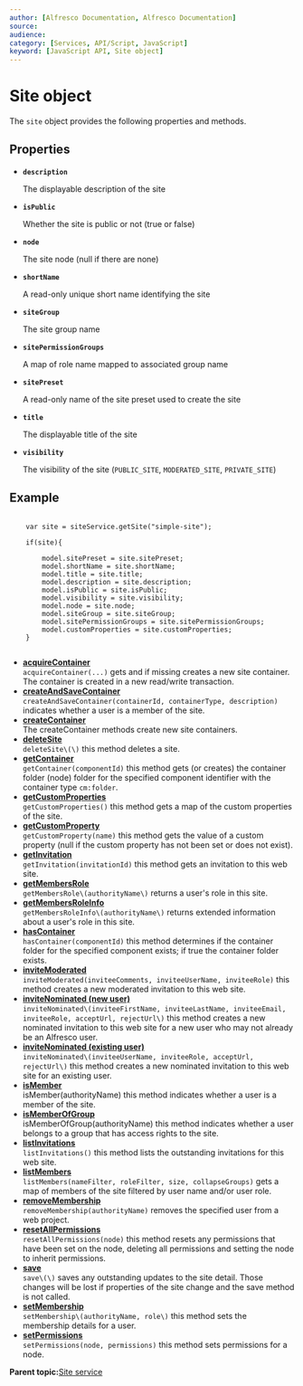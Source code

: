 ```yaml
---
author: [Alfresco Documentation, Alfresco Documentation]
source: 
audience: 
category: [Services, API/Script, JavaScript]
keyword: [JavaScript API, Site object]
---
```


# Site object

The `site` object provides the following properties and methods.

## Properties

-   **`description`**

    The displayable description of the site

-   **`isPublic`**

    Whether the site is public or not \(true or false\)

-   **`node`**

    The site node \(null if there are none\)

-   **`shortName`**

    A read-only unique short name identifying the site

-   **`siteGroup`**

    The site group name

-   **`sitePermissionGroups`**

    A map of role name mapped to associated group name

-   **`sitePreset`**

    A read-only name of the site preset used to create the site

-   **`title`**

    The displayable title of the site

-   **`visibility`**

    The visibility of the site \(`PUBLIC_SITE`, `MODERATED_SITE`, `PRIVATE_SITE`\)


## Example

```

    var site = siteService.getSite("simple-site");

    if(site){
        
        model.sitePreset = site.sitePreset;
        model.shortName = site.shortName;
        model.title = site.title;
        model.description = site.description;
        model.isPublic = site.isPublic;
        model.visibility = site.visibility;
        model.node = site.node;
        model.siteGroup = site.siteGroup;
        model.sitePermissionGroups = site.sitePermissionGroups;
        model.customProperties = site.customProperties;
    }        
        
```

-   **[acquireContainer](../references/API-JS-Site-acquireContainer.md)**  
`acquireContainer(...)` gets and if missing creates a new site container. The container is created in a new read/write transaction.
-   **[createAndSaveContainer](../references/API-JS-Site-createAndSaveContainer.md)**  
`createAndSaveContainer(containerId, containerType, description)` indicates whether a user is a member of the site.
-   **[createContainer](../references/API-JS-Site-createContainer.md)**  
The createContainer methods create new site containers.
-   **[deleteSite](../references/API-JS-Site-deleteSite.md)**  
`deleteSite\(\)` this method deletes a site.
-   **[getContainer](../references/API-JS-Site-getContainer.md)**  
`getContainer(componentId)` this method gets \(or creates\) the container folder \(node\) folder for the specified component identifier with the container type `cm:folder`.
-   **[getCustomProperties](../references/API-JS-Site-getCustomProperties.md)**  
`getCustomProperties()` this method gets a map of the custom properties of the site.
-   **[getCustomProperty](../references/API-JS-Site-getCustomProperty.md)**  
`getCustomProperty(name)` this method gets the value of a custom property \(null if the custom property has not been set or does not exist\).
-   **[getInvitation](../references/API-JS-Site-getInvitation.md)**  
`getInvitation(invitationId)` this method gets an invitation to this web site.
-   **[getMembersRole](../references/API-JS-Site-getMembersRole.md)**  
`getMembersRole\(authorityName\)` returns a user's role in this site.
-   **[getMembersRoleInfo](../references/API-JS-Site-getMembersRoleInfo.md)**  
`getMembersRoleInfo\(authorityName\)` returns extended information about a user's role in this site.
-   **[hasContainer](../references/API-JS-Site-hasContainer.md)**  
`hasContainer(componentId)` this method determines if the container folder for the specified component exists; if true the container folder exists.
-   **[inviteModerated](../references/API-JS-Site-inviteModerated.md)**  
`inviteModerated(inviteeComments, inviteeUserName, inviteeRole)` this method creates a new moderated invitation to this web site.
-   **[inviteNominated \(new user\)](../references/API-JS-Site-inviteNominatednew.md)**  
`inviteNominated\(inviteeFirstName, inviteeLastName, inviteeEmail, inviteeRole, acceptUrl, rejectUrl\)` this method creates a new nominated invitation to this web site for a new user who may not already be an Alfresco user.
-   **[inviteNominated \(existing user\)](../references/API-JS-Site-inviteNominatedexisting.md)**  
`inviteNominated\(inviteeUserName, inviteeRole, acceptUrl, rejectUrl\)` this method creates a new nominated invitation to this web site for an existing user.
-   **[isMember](../references/API-JS-Site-isMember.md)**  
isMember\(authorityName\) this method indicates whether a user is a member of the site.
-   **[isMemberOfGroup](../references/API-JS-Site-isMemberOfGroup.md)**  
isMemberOfGroup\(authorityName\) this method indicates whether a user belongs to a group that has access rights to the site.
-   **[listInvitations](../references/API-JS-Site-listInvitations.md)**  
`listInvitations()` this method lists the outstanding invitations for this web site.
-   **[listMembers](../references/API-JS-Site-listMembers.md)**  
`listMembers(nameFilter, roleFilter, size, collapseGroups)` gets a map of members of the site filtered by user name and/or user role.
-   **[removeMembership](../references/API-JS-Site-removeMembership.md)**  
`removeMembership(authorityName)` removes the specified user from a web project.
-   **[resetAllPermissions](../references/API-JS-Site-resetAllPermissions.md)**  
`resetAllPermissions(node)` this method resets any permissions that have been set on the node, deleting all permissions and setting the node to inherit permissions.
-   **[save](../references/API-JS-Site-save.md)**  
`save\(\)` saves any outstanding updates to the site detail. Those changes will be lost if properties of the site change and the save method is not called.
-   **[setMembership](../references/API-JS-Site-setMembership.md)**  
`setMembership\(authorityName, role\)` this method sets the membership details for a user.
-   **[setPermissions](../references/API-JS-Site-setPermissions.md)**  
`setPermissions(node, permissions)` this method sets permissions for a node.

**Parent topic:**[Site service](../references/API-JS-SiteService.md)

